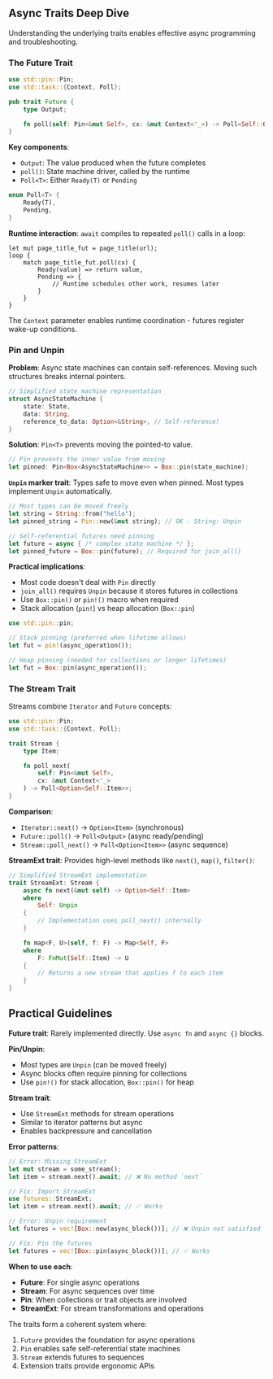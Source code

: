 ## Async Traits Deep Dive

Understanding the underlying traits enables effective async programming and troubleshooting.

### The Future Trait

```rust
use std::pin::Pin;
use std::task::{Context, Poll};

pub trait Future {
    type Output;

    fn poll(self: Pin<&mut Self>, cx: &mut Context<'_>) -> Poll<Self::Output>;
}
```

**Key components**:
- `Output`: The value produced when the future completes
- `poll()`: State machine driver, called by the runtime
- `Poll<T>`: Either `Ready(T)` or `Pending`

```rust
enum Poll<T> {
    Ready(T),
    Pending,
}
```

**Runtime interaction**: `await` compiles to repeated `poll()` calls in a loop:

```rust,ignore
let mut page_title_fut = page_title(url);
loop {
    match page_title_fut.poll(cx) {
        Ready(value) => return value,
        Pending => {
            // Runtime schedules other work, resumes later
        }
    }
}
```

The `Context` parameter enables runtime coordination - futures register wake-up conditions.

### Pin and Unpin

**Problem**: Async state machines can contain self-references. Moving such structures breaks internal pointers.

```rust
// Simplified state machine representation
struct AsyncStateMachine {
    state: State,
    data: String,
    reference_to_data: Option<&String>, // Self-reference!
}
```

**Solution**: `Pin<T>` prevents moving the pointed-to value.

```rust
// Pin prevents the inner value from moving
let pinned: Pin<Box<AsyncStateMachine>> = Box::pin(state_machine);
```

**`Unpin` marker trait**: Types safe to move even when pinned. Most types implement `Unpin` automatically.

```rust
// Most types can be moved freely
let string = String::from("hello");
let pinned_string = Pin::new(&mut string); // OK - String: Unpin

// Self-referential futures need pinning
let future = async { /* complex state machine */ };
let pinned_future = Box::pin(future); // Required for join_all()
```

**Practical implications**:
- Most code doesn't deal with `Pin` directly
- `join_all()` requires `Unpin` because it stores futures in collections
- Use `Box::pin()` or `pin!()` macro when required
- Stack allocation (`pin!`) vs heap allocation (`Box::pin`)

```rust
use std::pin::pin;

// Stack pinning (preferred when lifetime allows)
let fut = pin!(async_operation());

// Heap pinning (needed for collections or longer lifetimes)
let fut = Box::pin(async_operation());
```

### The Stream Trait

Streams combine `Iterator` and `Future` concepts:

```rust
use std::pin::Pin;
use std::task::{Context, Poll};

trait Stream {
    type Item;

    fn poll_next(
        self: Pin<&mut Self>,
        cx: &mut Context<'_>
    ) -> Poll<Option<Self::Item>>;
}
```

**Comparison**:
- `Iterator::next()` → `Option<Item>` (synchronous)
- `Future::poll()` → `Poll<Output>` (async ready/pending)
- `Stream::poll_next()` → `Poll<Option<Item>>` (async sequence)

**StreamExt trait**: Provides high-level methods like `next()`, `map()`, `filter()`:

```rust
// Simplified StreamExt implementation
trait StreamExt: Stream {
    async fn next(&mut self) -> Option<Self::Item> 
    where 
        Self: Unpin
    {
        // Implementation uses poll_next() internally
    }

    fn map<F, U>(self, f: F) -> Map<Self, F> 
    where 
        F: FnMut(Self::Item) -> U
    {
        // Returns a new stream that applies f to each item
    }
}
```

## Practical Guidelines

**Future trait**: Rarely implemented directly. Use `async fn` and `async {}` blocks.

**Pin/Unpin**: 
- Most types are `Unpin` (can be moved freely)
- Async blocks often require pinning for collections
- Use `pin!()` for stack allocation, `Box::pin()` for heap

**Stream trait**:
- Use `StreamExt` methods for stream operations
- Similar to iterator patterns but async
- Enables backpressure and cancellation

**Error patterns**:
```rust
// Error: Missing StreamExt
let mut stream = some_stream();
let item = stream.next().await; // ❌ No method `next`

// Fix: Import StreamExt
use futures::StreamExt;
let item = stream.next().await; // ✅ Works

// Error: Unpin requirement
let futures = vec![Box::new(async_block())]; // ❌ Unpin not satisfied

// Fix: Pin the futures
let futures = vec![Box::pin(async_block())]; // ✅ Works
```

**When to use each**:
- **Future**: For single async operations
- **Stream**: For async sequences over time  
- **Pin**: When collections or trait objects are involved
- **StreamExt**: For stream transformations and operations

The traits form a coherent system where:
1. `Future` provides the foundation for async operations
2. `Pin` enables safe self-referential state machines
3. `Stream` extends futures to sequences
4. Extension traits provide ergonomic APIs

[ch-18]: ch18-00-oop.html
[async-book]: https://rust-lang.github.io/async-book/
[under-the-hood]: https://rust-lang.github.io/async-book/02_execution/01_chapter.html
[pinning]: https://rust-lang.github.io/async-book/04_pinning/01_chapter.html
[first-async]: ch17-01-futures-and-syntax.html#our-first-async-program
[any-number-futures]: ch17-03-more-futures.html#working-with-any-number-of-futures
